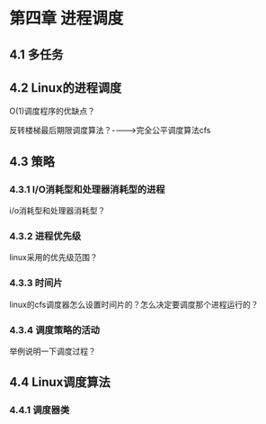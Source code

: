 # 第四章 进程调度

## 4.1 多任务

## 4.2 Linux的进程调度

O(1)调度程序的优缺点？

反转楼梯最后期限调度算法？---->完全公平调度算法cfs

## 4.3 策略

### 4.3.1 I/O消耗型和处理器消耗型的进程

i/o消耗型和处理器消耗型？

### 4.3.2 进程优先级

linux采用的优先级范围？

### 4.3.3 时间片

linux的cfs调度器怎么设置时间片的？怎么决定要调度那个进程运行的？

### 4.3.4 调度策略的活动

举例说明一下调度过程？

## 4.4 Linux调度算法

### 4.4.1 调度器类


